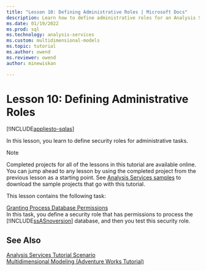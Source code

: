 ```yaml
---
title: "Lesson 10: Defining Administrative Roles | Microsoft Docs"
description: Learn how to define administrative roles for an Analysis Services project.
ms.date: 01/19/2022
ms.prod: sql
ms.technology: analysis-services
ms.custom: multidimensional-models
ms.topic: tutorial
ms.author: owend
ms.reviewer: owend
author: minewiskan

---
```

# Lesson 10: Defining Administrative Roles
[!INCLUDE[appliesto-sqlas](../includes/appliesto-sqlas.md)]

In this lesson, you learn to define security roles for administrative tasks.  
  
> [!NOTE]  
> Completed projects for all of the lessons in this tutorial are available online. You can jump ahead to any lesson by using the completed project from the previous lesson as a starting point. See [Analysis Services samples](../analysis-services-samples.md) to download the sample projects that go with this tutorial.  
  
This lesson contains the following task:  
  
[Granting Process Database Permissions](lesson-10-granting-process-database-permissions.md)  
In this task, you define a security role that has permissions to process the [!INCLUDE[ssASnoversion](../includes/ssasnoversion-md.md)] database, and then you test this security role.  
  
## See Also  
[Analysis Services Tutorial Scenario](analysis-services-tutorial-scenario.md)  
[Multidimensional Modeling &#40;Adventure Works Tutorial&#41;](multidimensional-modeling-adventure-works-tutorial.md)  
  
  
  
